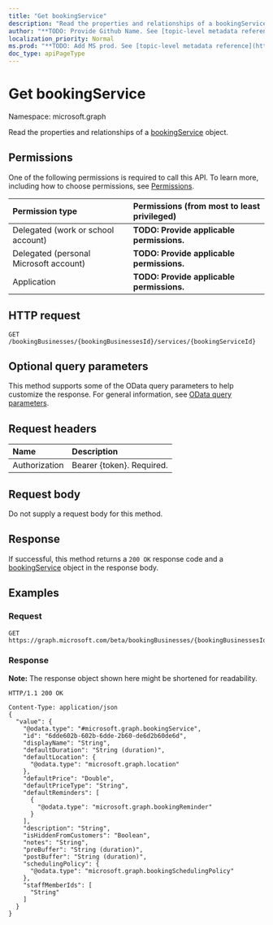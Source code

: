 ```yaml
---
title: "Get bookingService"
description: "Read the properties and relationships of a bookingService object."
author: "**TODO: Provide Github Name. See [topic-level metadata reference](https://msgo.azurewebsites.net/add/document/guidelines/metadata.html#topic-level-metadata)**"
localization_priority: Normal
ms.prod: "**TODO: Add MS prod. See [topic-level metadata reference](https://msgo.azurewebsites.net/add/document/guidelines/metadata.html#topic-level-metadata)**"
doc_type: apiPageType
---
```


# Get bookingService
Namespace: microsoft.graph

Read the properties and relationships of a [bookingService](../resources/bookingservice.md) object.

## Permissions
One of the following permissions is required to call this API. To learn more, including how to choose permissions, see [Permissions](/graph/permissions-reference).

|Permission type|Permissions (from most to least privileged)|
|:---|:---|
|Delegated (work or school account)|**TODO: Provide applicable permissions.**|
|Delegated (personal Microsoft account)|**TODO: Provide applicable permissions.**|
|Application|**TODO: Provide applicable permissions.**|

## HTTP request

<!-- {
  "blockType": "ignored"
}
-->
``` http
GET /bookingBusinesses/{bookingBusinessesId}/services/{bookingServiceId}
```

## Optional query parameters
This method supports some of the OData query parameters to help customize the response. For general information, see [OData query parameters](/graph/query-parameters).

## Request headers
|Name|Description|
|:---|:---|
|Authorization|Bearer {token}. Required.|

## Request body
Do not supply a request body for this method.

## Response

If successful, this method returns a `200 OK` response code and a [bookingService](../resources/bookingservice.md) object in the response body.

## Examples

### Request
<!-- {
  "blockType": "request",
  "name": "get_bookingservice"
}
-->
``` http
GET https://graph.microsoft.com/beta/bookingBusinesses/{bookingBusinessesId}/services/{bookingServiceId}
```


### Response
**Note:** The response object shown here might be shortened for readability.
<!-- {
  "blockType": "response",
  "truncated": true,
  "@odata.type": "microsoft.graph.bookingService"
}
-->
``` http
HTTP/1.1 200 OK

Content-Type: application/json
{
  "value": {
    "@odata.type": "#microsoft.graph.bookingService",
    "id": "6dde602b-602b-6dde-2b60-de6d2b60de6d",
    "displayName": "String",
    "defaultDuration": "String (duration)",
    "defaultLocation": {
      "@odata.type": "microsoft.graph.location"
    },
    "defaultPrice": "Double",
    "defaultPriceType": "String",
    "defaultReminders": [
      {
        "@odata.type": "microsoft.graph.bookingReminder"
      }
    ],
    "description": "String",
    "isHiddenFromCustomers": "Boolean",
    "notes": "String",
    "preBuffer": "String (duration)",
    "postBuffer": "String (duration)",
    "schedulingPolicy": {
      "@odata.type": "microsoft.graph.bookingSchedulingPolicy"
    },
    "staffMemberIds": [
      "String"
    ]
  }
}
```

